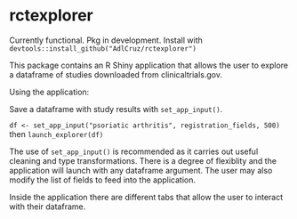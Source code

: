 # rctexplorer
Currently functional. Pkg in development. Install with ```devtools::install_github("AdlCruz/rctexplorer")```

This package contains an R Shiny application that allows the user to explore a dataframe of studies downloaded from clinicaltrials.gov. 

Using the application:

Save a dataframe with study results with ```set_app_input()```.

```df <- set_app_input("psoriatic arthritis", registration_fields, 500)```
then
```launch_explorer(df)```

The use of ```set_app_input()``` is recommended as it carries out useful cleaning and type transformations. There is a degree of flexiblity and the application will launch with any dataframe argument. The user may also modify the list of fields to feed into the application.

Inside the application there are different tabs that allow the user to interact with their dataframe.
